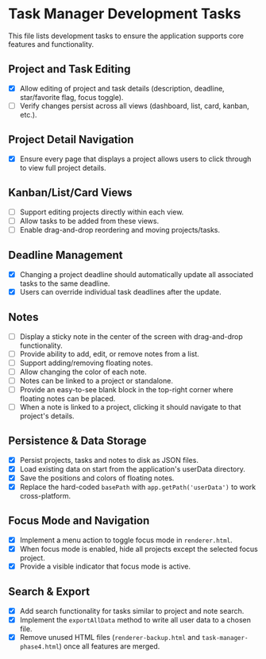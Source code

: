 # Task Manager Development Tasks

This file lists development tasks to ensure the application supports core features and functionality.

## Project and Task Editing
- [x] Allow editing of project and task details (description, deadline, star/favorite flag, focus toggle).
- [ ] Verify changes persist across all views (dashboard, list, card, kanban, etc.).

## Project Detail Navigation
- [x] Ensure every page that displays a project allows users to click through to view full project details.

## Kanban/List/Card Views
- [ ] Support editing projects directly within each view.
- [ ] Allow tasks to be added from these views.
- [ ] Enable drag-and-drop reordering and moving projects/tasks.

## Deadline Management
- [x] Changing a project deadline should automatically update all associated tasks to the same deadline.
- [x] Users can override individual task deadlines after the update.

## Notes
- [ ] Display a sticky note in the center of the screen with drag-and-drop functionality.
- [ ] Provide ability to add, edit, or remove notes from a list.
- [ ] Support adding/removing floating notes.
- [ ] Allow changing the color of each note.
- [ ] Notes can be linked to a project or standalone.
- [ ] Provide an easy-to-see blank block in the top-right corner where floating notes can be placed.
- [ ] When a note is linked to a project, clicking it should navigate to that project's details.

## Persistence & Data Storage
- [x] Persist projects, tasks and notes to disk as JSON files.
- [x] Load existing data on start from the application's userData directory.
- [x] Save the positions and colors of floating notes.
- [x] Replace the hard-coded `basePath` with `app.getPath('userData')` to work cross-platform.

## Focus Mode and Navigation
- [x] Implement a menu action to toggle focus mode in `renderer.html`.
- [x] When focus mode is enabled, hide all projects except the selected focus project.
- [x] Provide a visible indicator that focus mode is active.

## Search & Export
- [x] Add search functionality for tasks similar to project and note search.
- [x] Implement the `exportAllData` method to write all user data to a chosen file.
- [x] Remove unused HTML files (`renderer-backup.html` and `task-manager-phase4.html`) once all features are merged.
